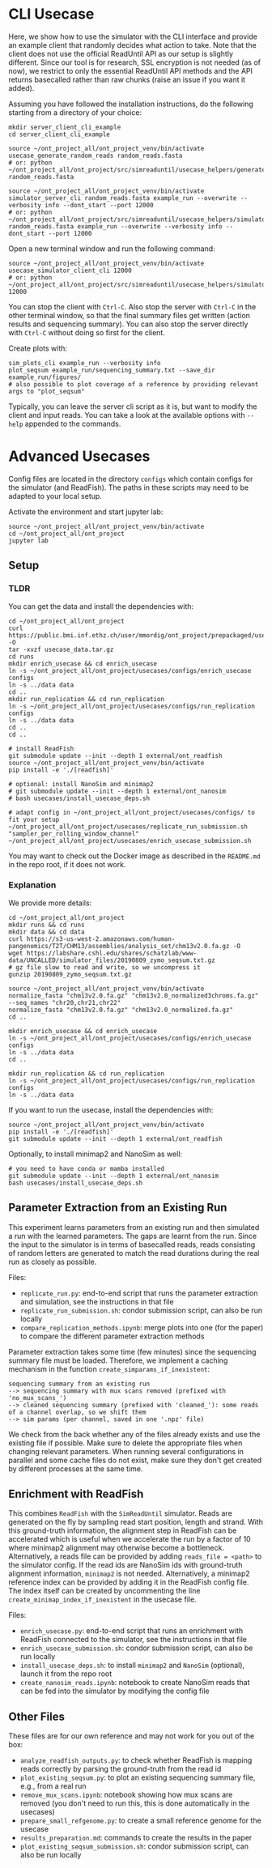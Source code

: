 # CLI Usecase

Here, we show how to use the simulator with the CLI interface and provide an example client that randomly decides what action to take. 
Note that the client does not use the official ReadUntil API as our setup is slightly different. Since our tool is for research, SSL encryption is not needed (as of now), we restrict to only the essential ReadUntil API methods and the API returns basecalled rather than raw chunks (raise an issue if you want it added).

Assuming you have followed the installation instructions, do the following starting from a directory of your choice:
```{bash}
mkdir server_client_cli_example
cd server_client_cli_example

source ~/ont_project_all/ont_project_venv/bin/activate
usecase_generate_random_reads random_reads.fasta
# or: python ~/ont_project_all/ont_project/src/simreaduntil/usecase_helpers/generate_random_reads.py random_reads.fasta

source ~/ont_project_all/ont_project_venv/bin/activate
simulator_server_cli random_reads.fasta example_run --overwrite --verbosity info --dont_start --port 12000
# or: python ~/ont_project_all/ont_project/src/simreaduntil/usecase_helpers/simulator_server_cli.py random_reads.fasta example_run --overwrite --verbosity info --dont_start --port 12000
```

Open a new terminal window and run the following command:
```{bash}
source ~/ont_project_all/ont_project_venv/bin/activate
usecase_simulator_client_cli 12000
# or: python ~/ont_project_all/ont_project/src/simreaduntil/usecase_helpers/simulator_client_cli.py 12000
```

You can stop the client with `Ctrl-C`. Also stop the server with `Ctrl-C` in the other terminal window, so that the final summary files get written (action results and sequencing summary).
You can also stop the server directly with `Ctrl-C` without doing so first for the client.

Create plots with:
```{bash}
sim_plots_cli example_run --verbosity info
plot_seqsum example_run/sequencing_summary.txt --save_dir example_run/figures/
# also possible to plot coverage of a reference by providing relevant args to "plot_seqsum"
```

Typically, you can leave the server cli script as it is, but want to modify the client and input reads.
You can take a look at the available options with `--help` appended to the commands.

# Advanced Usecases

Config files are located in the directory `configs` which contain configs for the simulator (and ReadFish).
The paths in these scripts may need to be adapted to your local setup.

Activate the environment and start jupyter lab:
```{bash}
source ~/ont_project_all/ont_project_venv/bin/activate
cd ~/ont_project_all/ont_project
jupyter lab
```

## Setup

### TLDR

You can get the data and install the dependencies with:
```{bash}
cd ~/ont_project_all/ont_project
curl https://public.bmi.inf.ethz.ch/user/mmordig/ont_project/prepackaged/usecase_data.tar.gz -O
tar -xvzf usecase_data.tar.gz
cd runs
mkdir enrich_usecase && cd enrich_usecase
ln -s ~/ont_project_all/ont_project/usecases/configs/enrich_usecase configs
ln -s ../data data
cd ..
mkdir run_replication && cd run_replication
ln -s ~/ont_project_all/ont_project/usecases/configs/run_replication configs
ln -s ../data data
cd ..
cd ..

# install ReadFish
git submodule update --init --depth 1 external/ont_readfish
source ~/ont_project_all/ont_project_venv/bin/activate
pip install -e './[readfish]'

# optional: install NanoSim and minimap2
# git submodule update --init --depth 1 external/ont_nanosim
# bash usecases/install_usecase_deps.sh

# adapt config in ~/ont_project_all/ont_project/usecases/configs/ to fit your setup
~/ont_project_all/ont_project/usecases/replicate_run_submission.sh "sampler_per_rolling_window_channel"
~/ont_project_all/ont_project/usecases/enrich_usecase_submission.sh
```

You may want to check out the Docker image as described in the `README.md` in the repo root, if it does not work.

### Explanation

We provide more details:

```{bash}
cd ~/ont_project_all/ont_project
mkdir runs && cd runs
mkdir data && cd data
curl https://s3-us-west-2.amazonaws.com/human-pangenomics/T2T/CHM13/assemblies/analysis_set/chm13v2.0.fa.gz -O
wget https://labshare.cshl.edu/shares/schatzlab/www-data/UNCALLED/simulator_files/20190809_zymo_seqsum.txt.gz
# gz file slow to read and write, so we uncompress it
gunzip 20190809_zymo_seqsum.txt.gz

source ~/ont_project_all/ont_project_venv/bin/activate
normalize_fasta "chm13v2.0.fa.gz" "chm13v2.0_normalized3chroms.fa.gz" --seq_names "chr20,chr21,chr22"
normalize_fasta "chm13v2.0.fa.gz" "chm13v2.0_normalized.fa.gz"
cd ..

mkdir enrich_usecase && cd enrich_usecase
ln -s ~/ont_project_all/ont_project/usecases/configs/enrich_usecase configs
ln -s ../data data
cd ..

mkdir run_replication && cd run_replication
ln -s ~/ont_project_all/ont_project/usecases/configs/run_replication configs
ln -s ../data data
```

If you want to run the usecase, install the dependencies with:
```{bash}
source ~/ont_project_all/ont_project_venv/bin/activate
pip install -e './[readfish]'
git submodule update --init --depth 1 external/ont_readfish
```

Optionally, to install minimap2 and NanoSim as well:
```{bash}
# you need to have conda or mamba installed
git submodule update --init --depth 1 external/ont_nanosim
bash usecases/install_usecase_deps.sh
```

## Parameter Extraction from an Existing Run

This experiment learns parameters from an existing run and then simulated a run with the learned parameters.
The gaps are learnt from the run.
Since the input to the simulator is in terms of basecalled reads, reads consisting of random letters are generated to match the read durations during the real run as closely as possible.

Files:
- `replicate_run.py`: end-to-end script that runs the parameter extraction and simulation, see the instructions in that file
- `replicate_run_submission.sh`: condor submission script, can also be run locally
- `compare_replication_methods.ipynb`: merge plots into one (for the paper) to compare the different parameter extraction methods

Parameter extraction takes some time (few minutes) since the sequencing summary file must be loaded. Therefore, we implement a caching mechanism in the function `create_simparams_if_inexistent`:
```{bash}
sequencing summary from an existing run 
--> sequencing summary with mux scans removed (prefixed with 'no_mux_scans_') 
--> cleaned sequencing summary (prefixed with 'cleaned_'): some reads of a channel overlap, so we shift them
--> sim params (per channel, saved in one '.npz' file)
```
We check from the back whether any of the files already exists and use the existing file if possible.
Make sure to delete the appropriate files when changing relevant parameters.
When running several configurations in parallel and some cache files do not exist, make sure they don't get created by different processes at the same time.

## Enrichment with ReadFish

This combines `ReadFish` with the `SimReadUntil` simulator. Reads are generated on the fly by sampling read start position, length and strand. With this ground-truth information, the alignment step in ReadFish can be accelerated which is useful when we accelerate the run by a factor of 10 where minimap2 alignment may otherwise become a bottleneck.
Alternatively, a reads file can be provided by adding `reads_file = <path>` to the simulator config.
If the read ids are NanoSim ids with ground-truth alignment information, `minimap2` is not needed. Alternatively, a minimap2 reference index can be provided by adding it in the ReadFish config file. The index itself can be created by uncommenting the line `create_minimap_index_if_inexistent` in the usecase file.

Files:
- `enrich_usecase.py`: end-to-end script that runs an enrichment with ReadFish connected to the simulator, see the instructions in that file
- `enrich_usecase_submission.sh`: condor submission script, can also be run locally
- `install_usecase_deps.sh`: to install `minimap2` and `NanoSim` (optional), launch it from the repo root
- `create_nanosim_reads.ipynb`: notebook to create NanoSim reads that can be fed into the simulator by modifying the config file

## Other Files

These files are for our own reference and may not work for you out of the box:
- `analyze_readfish_outputs.py`: to check whether ReadFish is mapping reads correctly by parsing the ground-truth from the read id
- `plot_existing_seqsum.py`: to plot an existing sequencing summary file, e.g., from a real run
- `remove_mux_scans.ipynb`: notebook showing how mux scans are removed (you don't need to run this, this is done automatically in the usecases)
- `prepare_small_refgenome.py`: to create a small reference genome for the usecase
- `results_preparation.md`: commands to create the results in the paper
- `plot_existing_seqsum_submission.sh`: condor submission script, can also be run locally
